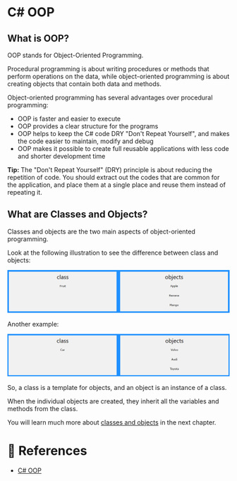 # C# OOP

## What is OOP?

OOP stands for Object-Oriented Programming.

Procedural programming is about writing procedures or methods that perform operations on the data, while object-oriented programming is about creating objects that contain both data and methods.

Object-oriented programming has several advantages over procedural programming:

- OOP is faster and easier to execute
- OOP provides a clear structure for the programs
- OOP helps to keep the C# code DRY "Don't Repeat Yourself", and makes the code easier to maintain, modify and debug
- OOP makes it possible to create full reusable applications with less code and shorter development time

**Tip:** The "Don't Repeat Yourself" (DRY) principle is about reducing the repetition of code. You should extract out the codes that are common for the application, and place them at a single place and reuse them instead of repeating it.

## What are Classes and Objects?

Classes and objects are the two main aspects of object-oriented programming.

Look at the following illustration to see the difference between class and objects:

![C# OOP](./assets/cs-oop.png "C# OOP")

Another example:

![C# OOP](./assets/cs-oop-2.png "C# OOP")

So, a class is a template for objects, and an object is an instance of a class.

When the individual objects are created, they inherit all the variables and methods from the class.

You will learn much more about [classes and objects](./cs-classes-objects.md) in the next chapter.

# 📜 References

- [C# OOP](https://www.w3schools.com/cs/cs_oop.php)
